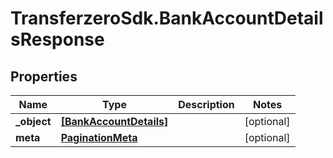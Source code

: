 # TransferzeroSdk.BankAccountDetailsResponse

## Properties
Name | Type | Description | Notes
------------ | ------------- | ------------- | -------------
**_object** | [**[BankAccountDetails]**](BankAccountDetails.md) |  | [optional] 
**meta** | [**PaginationMeta**](PaginationMeta.md) |  | [optional] 



